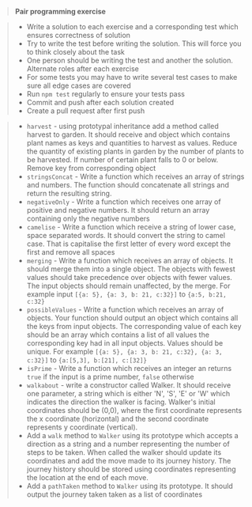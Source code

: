 > **Pair programming exercise**

<!-- > * Fork and clone repo -->

> - Write a solution to each exercise and a corresponding test which ensures correctness of solution
> - Try to write the test before writing the solution. This will force you to think closely about the task
> - One person should be writing the test and another the solution. Alternate roles after each exercise
> - For some tests you may have to write several test cases to make sure all edge cases are covered
> - Run `npm test` regularly to ensure your tests pass
> - Commit and push after each solution created
> - Create a pull request after first push

<!-- > * `longestString` - Write a function which receives an array of strings. It should return the longest string from the array -->

<!-- > - `l337` Write a function which receives a string. It should replace all instances of letters below with corresponding number and return the resulting string
>   1.  `i` or `l` with number 1
>   2.  `z` with the number 2
>   3.  `e` with number 3
>   4.  `a` with number 4
>   5.  `s` with number 5
>   6.  `g` with number 6
>   7.  `t` or `y` with number 7
>   8.  `b` with number 8
>   9.  `q` with number 9
>   10. `o` with number 0 -->

<!-- > - `uniqueStrings` - Write a function which receives an array of strings. It should return an array of unique strings from the input array -->

<!-- > - `developer` - Write a function constructor called `Developer` which receives 2 parameters an input string containing name and an array of programming languages the developer knows -->

<!-- > - `inherit` - using prototypal inheritance add a function called learn language, which accepts a new language in string format and adds it to array of programming languages the developer knows. The values in array should be unique -->

<!-- > - `garden` - create a constructor called Garden. It should receive an object as input which contains names of plants as keys and numbers as corresponding quantities as values -->

<!-- > - `extend` - using prototypal inheritance add a method called `plant` which receives an object of plants and corresponding quantities as keys and adds them to current stock -->

> - `harvest` - using prototypal inheritance add a method called harvest to garden. It should receive and object which contains plant names as keys and quantities to harvest as values. Reduce the quantity of existing plants in garden by the number of plants to be harvested. If number of certain plant falls to 0 or below. Remove key from corresponding object
> - `stringsConcat` - Write a function which receives an array of strings and numbers. The function should concatenate all strings and return the resulting string.
> - `negativeOnly` - Write a function which receives one array of positive and negative numbers. It should return an array containing only the negative numbers
> - `camelise` - Write a function which receive a string of lower case, space separated words. It should convert the string to camel case. That is capitalise the first letter of every word except the first and remove all spaces
> - `merging` - Write a function which receives an array of objects. It should merge them into a single object. The objects with fewest values should take precedence over objects with fewer values. The input objects should remain unaffected, by the merge. For example input `[{a: 5}, {a: 3, b: 21, c:32}]` to `{a:5, b:21, c:32}`
> - `possibleValues` - Write a function which receives an array of objects. Your function should output an object which contains all the keys from input objects. The corresponding value of each key should be an array which contains a list of all values the corresponding key had in all input objects. Values should be unique. For example `[{a: 5}, {a: 3, b: 21, c:32}, {a: 3, c:32}]` to `{a:[5,3], b:[21], c:[32]}`
> - `isPrime` - Write a function which receives an integer an returns `true` if the input is a prime number, `false` otherwise
> - `walkabout` - write a constructor called Walker. It should receive one parameter, a string which is either 'N', 'S', 'E' or 'W' which indicates the direction the walker is facing. Walker's initial coordinates should be (0,0), where the first coordinate represents the x coordinate (horizontal) and the second coordinate represents y coordinate (vertical).
> - Add a `walk` method to `Walker` using its prototype which accepts a direction as a string and a number representing the number of steps to be taken. When called the walker should update its coordinates and add the move made to its journey history. The journey history should be stored using coordinates representing the location at the end of each move.
> - Add a `pathTaken` method to `Walker` using its prototype. It should output the journey taken taken as a list of coordinates
